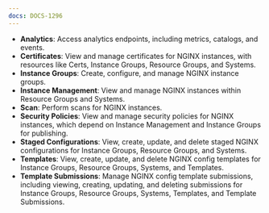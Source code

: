 ```yaml
---
docs: DOCS-1296
---
```


- **Analytics**: Access analytics endpoints, including metrics, catalogs, and events.
- **Certificates**: View and manage certificates for NGINX instances, with resources like Certs, Instance Groups, Resource Groups, and Systems.
- **Instance Groups**: Create, configure, and manage NGINX instance groups.
- **Instance Management**: View and manage NGINX instances within Resource Groups and Systems.
- **Scan**: Perform scans for NGINX instances.
- **Security Policies**: View and manage security policies for NGINX instances, which depend on Instance Management and Instance Groups for publishing.
- **Staged Configurations**: View, create, update, and delete staged NGINX configurations for Instance Groups, Resource Groups, and Systems.
- **Templates**: View, create, update, and delete NGINX config templates for Instance Groups, Resource Groups, Systems, and Templates.
- **Template Submissions**: Manage NGINX config template submissions, including viewing, creating, updating, and deleting submissions for Instance Groups, Resource Groups, Systems, Templates, and Template Submissions.